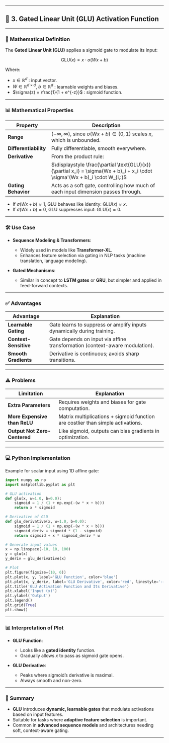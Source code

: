 
---

## 🔷 3. Gated Linear Unit (GLU) Activation Function

---

### 📐 Mathematical Definition

The **Gated Linear Unit (GLU)** applies a sigmoid gate to modulate its input:

$$
\text{GLU}(x) = x \cdot \sigma(Wx + b)
$$

Where:

* $x \in \mathbb{R}^d$ : input vector.
* $W \in \mathbb{R}^{d \times d}$, $b \in \mathbb{R}^d$ : learnable weights and biases.
* $\sigma(z) = \frac{1}{1 + e^{-z}}$ : sigmoid function.

---

### 📊 Mathematical Properties

| Property              | Description                                                                                                                |
| --------------------- | -------------------------------------------------------------------------------------------------------------------------- |
| **Range**             | $(-\infty, \infty)$, since $\sigma(Wx + b) \in (0, 1)$ scales $x$, which is unbounded.                                     |
| **Differentiability** | Fully differentiable, smooth everywhere.                                                                                   |
| **Derivative**        | From the product rule:                                                                                                     |
|                       | $\displaystyle \frac{\partial \text{GLU}(x)}{\partial x_i} = \sigma(Wx + b)_i + x_i \cdot \sigma'(Wx + b)_i \cdot W_{i,:}$ |
| **Gating Behavior**   | Acts as a soft gate, controlling how much of each input dimension passes through.                                          |

* If $\sigma(Wx + b) \approx 1$, GLU behaves like identity: $\text{GLU}(x) \approx x$.
* If $\sigma(Wx + b) \approx 0$, GLU suppresses input: $\text{GLU}(x) \approx 0$.

---

### 🛠 Use Case

* **Sequence Modeling & Transformers**:

  * Widely used in models like **Transformer-XL**.
  * Enhances feature selection via gating in NLP tasks (machine translation, language modeling).
* **Gated Mechanisms**:

  * Similar in concept to **LSTM gates** or **GRU**, but simpler and applied in feed-forward contexts.

---

### ✅ Advantages

| Advantage             | Explanation                                                                 |
| --------------------- | --------------------------------------------------------------------------- |
| **Learnable Gating**  | Gate learns to suppress or amplify inputs dynamically during training.      |
| **Context-Sensitive** | Gate depends on input via affine transformation (context-aware modulation). |
| **Smooth Gradients**  | Derivative is continuous; avoids sharp transitions.                         |

---

### ⚠️ Problems

| Limitation                   | Explanation                                                                     |
| ---------------------------- | ------------------------------------------------------------------------------- |
| **Extra Parameters**         | Requires weights and biases for gate computation.                               |
| **More Expensive than ReLU** | Matrix multiplications + sigmoid function are costlier than simple activations. |
| **Output Not Zero-Centered** | Like sigmoid, outputs can bias gradients in optimization.                       |

---

### 💻 Python Implementation

Example for scalar input using 1D affine gate:

```python
import numpy as np
import matplotlib.pyplot as plt

# GLU activation
def glu(x, w=1.0, b=0.0):
    sigmoid = 1 / (1 + np.exp(-(w * x + b)))
    return x * sigmoid

# Derivative of GLU
def glu_derivative(x, w=1.0, b=0.0):
    sigmoid = 1 / (1 + np.exp(-(w * x + b)))
    sigmoid_deriv = sigmoid * (1 - sigmoid)
    return sigmoid + x * sigmoid_deriv * w

# Generate input values
x = np.linspace(-10, 10, 100)
y = glu(x)
y_deriv = glu_derivative(x)

# Plot
plt.figure(figsize=(10, 6))
plt.plot(x, y, label='GLU Function', color='blue')
plt.plot(x, y_deriv, label='GLU Derivative', color='red', linestyle='--')
plt.title('GLU Activation Function and Its Derivative')
plt.xlabel('Input (x)')
plt.ylabel('Output')
plt.legend()
plt.grid(True)
plt.show()
```

---

### 📊 Interpretation of Plot

* **GLU Function**:

  * Looks like a **gated identity** function.
  * Gradually allows $x$ to pass as sigmoid gate opens.

* **GLU Derivative**:

  * Peaks where sigmoid’s derivative is maximal.
  * Always smooth and non-zero.

---

### 📌 Summary

* **GLU** introduces **dynamic, learnable gates** that modulate activations based on input features.
* Suitable for tasks where **adaptive feature selection** is important.
* Common in **advanced sequence models** and architectures needing soft, context-aware gating.

---


